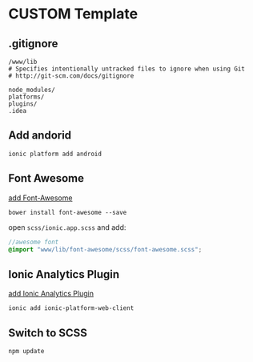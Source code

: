 # CUSTOM Template

## .gitignore
```
/www/lib
# Specifies intentionally untracked files to ignore when using Git
# http://git-scm.com/docs/gitignore

node_modules/
platforms/
plugins/
.idea
```

## Add andorid
`ionic platform add android`

## Font Awesome
[add Font-Awesome](https://blog.nraboy.com/2014/10/use-font-awesome-glyph-icons-ionicframework/)

`bower install font-awesome --save`

open `scss/ionic.app.scss` and add:

```scss
//awesome font
@import "www/lib/font-awesome/scss/font-awesome.scss";
```

## Ionic Analytics Plugin
[add Ionic Analytics Plugin](http://docs.ionic.io/v1.0/docs/analytics-from-scratch)

`ionic add ionic-platform-web-client`

## Switch to SCSS
```
npm update
```
